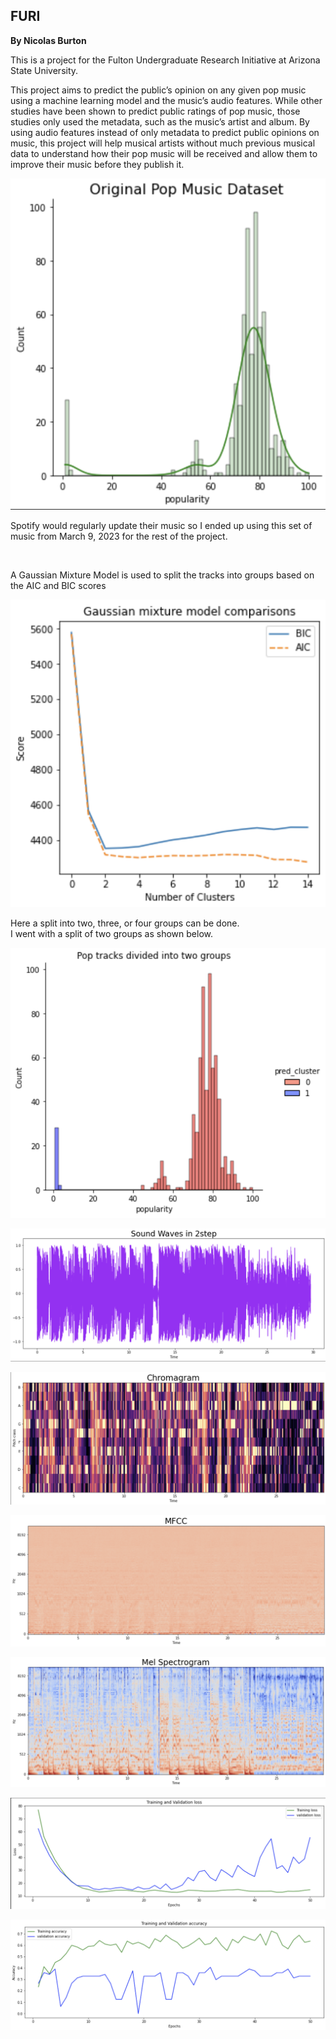 
## FURI
<p><b>By Nicolas Burton</b></p>

<p>This is a project for the Fulton Undergraduate Research Initiative at Arizona State University.</p>
<p>This project aims to predict the public’s opinion on any given pop music using a machine learning model and the music’s audio features. While other studies have been shown to predict public ratings of pop music, those studies only used the metadata, such as the music’s artist and album. By using audio features instead of only metadata to predict public opinions on music, this project will help musical artists without much previous musical data to understand how their pop music will be received and allow them to improve their music before they publish it.</p>

<p align="center">
  <img src="./images/Screenshot%202023-05-24%20174856.png?raw=true">
</p>

<p>Spotify would regularly update their music so I ended up using this set of music from March 9, 2023 for the rest of the project.</p><br>
<p>A Gaussian Mixture Model is used to split the tracks into groups based on the AIC and BIC scores</p>

<p align="center">
  <img src="./images/Screenshot%202023-05-24%20175005.png?raw=true">
</p>

<p>Here a split into two, three, or four groups can be done.<br> I went with a split of two groups as shown below.</p>

<p align="center">
  <img src="./images/Screenshot%202023-05-24%20175058.png?raw=true">
</p>


<title>Features of the tracks</title>

<p align="center">
  <img src="./images/Screenshot%202023-05-24%20175232.png?raw=true">
</p>

<p align="center">
  <img src="./images/Screenshot%202023-05-24%20175455.png?raw=true">
</p>

<p align="center">
  <img src="./images/Screenshot%202023-05-24%20175548.png?raw=true">
</p>

<p align="center">
  <img src="./images/Screenshot%202023-05-24%20175603.png?raw=true">
</p>

<p align="center">
  <img src="./images/Screenshot%202023-05-24%20175629.png?raw=true">
</p>

<p align="center">
  <img src="./images/Screenshot%202023-05-24%20175644.png?raw=true">
</p>
